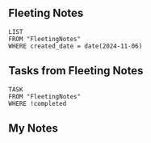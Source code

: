 
## Fleeting Notes
```dataview
LIST
FROM "FleetingNotes"
WHERE created_date = date(2024-11-06) 
```

## Tasks from Fleeting Notes
```dataview
TASK
FROM "FleetingNotes"
WHERE !completed
```

## My Notes

